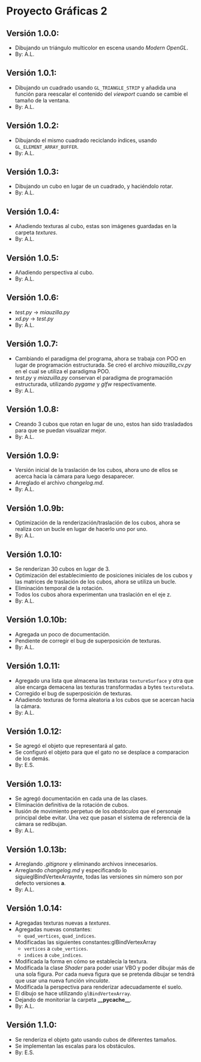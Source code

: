 # Proyecto Gráficas 2

## Versión 1.0.0:
-   Dibujando un triángulo multicolor en escena usando _Modern OpenGL_.
-   By: A.L.

## Versión 1.0.1:
-   Dibujando un cuadrado usando `GL_TRIANGLE_STRIP` y añadida una función para reescalar el contenido del _viewport_ cuando se cambie el tamaño de la ventana.
-   By: A.L.

## Versión 1.0.2:
-   Dibujando el mismo cuadrado reciclando índices, usando `GL_ELEMENT_ARRAY_BUFFER`.
-   By: A.L.

## Versión 1.0.3:
-   Dibujando un cubo en lugar de un cuadrado, y haciéndolo rotar.
-   By: A.L.

## Versión 1.0.4:
-   Añadiendo texturas al cubo, estas son imágenes guardadas en la carpeta _textures_.
-   By: A.L.

## Versión 1.0.5:
-   Añadiendo perspectiva al cubo.
-   By: A.L.

## Versión 1.0.6:
-   _test.py_ -> _miauzilla.py_
-   _xd.py_ -> _test.py_
-   By: A.L.

## Versión 1.0.7:
-   Cambiando el paradigma del programa, ahora se trabaja con POO en lugar de programación estructurada. Se creó el archivo _miauzilla\_cv.py_ en el cual se utiliza el paradigma POO.
-   _test.py_ y _miazuilla.py_ conservan el paradigma de programación estructurada, utilizando _pygame_ y _glfw_ respectivamente.
-   By: A.L.

## Versión 1.0.8:
-   Creando 3 cubos que rotan en lugar de uno, estos han sido trasladados para que se puedan visualizar mejor.
-   By: A.L.

## Versión 1.0.9:
-   Versión inicial de la traslación de los cubos, ahora uno de ellos se acerca hacia la cámara para luego desaparecer.
-   Arreglado el archivo _changelog.md_.
-   By: A.L.

## Versión 1.0.9b:
-   Optimización de la renderización/traslación de los cubos, ahora se realiza con un bucle en lugar de hacerlo uno por uno.
-   By: A.L.

## Versión 1.0.10:
-   Se renderizan 30 cubos en lugar de 3.
-   Optimización del establecimiento de posiciones iniciales de los cubos y las matrices de traslación de los cubos, ahora se utiliza un bucle.
-   Eliminación temporal de la rotación.
-   Todos los cubos ahora experimentan una traslación en el eje z.
-   By: A.L.

## Versión 1.0.10b:
-   Agregada un poco de documentación.
-   Pendiente de corregir el bug de superposición de texturas.
-   By: A.L.

## Versión 1.0.11:
-   Agregado una lista que almacena las texturas `textureSurface` y otra que alse encarga demacena las texturas transformadas a bytes `textureData`.
-   Corregido el bug de superposición de texturas.
-   Añadiendo texturas de forma aleatoria a los cubos que se acercan hacia la cámara.
-   By: A.L.

## Versión 1.0.12:
-   Se agregó el objeto que representará al gato.
-   Se configuró el objeto para que el gato no se desplace a comparacion de los demás.
-   By: E.S.

## Versión 1.0.13:
-   Se agregó documentación en cada una de las clases.
-   Eliminación definitiva de la rotación de cubos.
-   Ilusión de movimiento perpetuo de los _obstáculos_ que el personaje principal debe evitar. Una vez que pasan el sistema de referencia de la cámara se redibujan.
-   By: A.L.

## Versión 1.0.13b:
-   Arreglando _.gitignore_ y eliminando archivos innecesarios.
-   Arreglando _changelog.md_ y especificando lo siguieglBindVertexArraynte, todas las versiones sin número son por defecto versiones **a**.
-   By: A.L.

## Versión 1.0.14:
-   Agregadas texturas nuevas a _textures_.
-   Agregadas nuevas constantes:
    -   `quad_vertices`, `quad_indices`.
-   Modificadas las siguientes constantes:glBindVertexArray
    -   `vertices` a `cube_vertices`.
    -   `indices` a `cube_indices`.
-   Modificada la forma en cómo se establecía la textura.
-   Modificada la clase _Shader_ para poder usar VBO y poder dibujar más de una sola figura. Por cada nueva figura que se pretenda dibujar se tendrá que usar una nueva función _vinculate_.
-   Modificada la perspectiva para renderizar adecuadamente el suelo.
-   El dibujo se hace utilizando `glBindVertexArray`.
-   Dejando de monitoriar la carpeta __\_\_pycache\_\___.
-   By: A.L.

## Versión 1.1.0:
-   Se renderiza el objeto gato usando cubos de diferentes tamaños.
-   Se implementan las escalas para los obstáculos.
-   By: E.S. 
